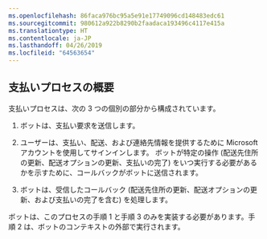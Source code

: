 ```yaml
---
ms.openlocfilehash: 86faca976bc95a5e91e17749096cd148483edc61
ms.sourcegitcommit: 980612a922b8290b2faadaca193496c4117e415a
ms.translationtype: HT
ms.contentlocale: ja-JP
ms.lasthandoff: 04/26/2019
ms.locfileid: "64563654"
---
```

## <a name="payment-process-overview"></a>支払いプロセスの概要

支払いプロセスは、次の 3 つの個別の部分から構成されています。

1. ボットは、支払い要求を送信します。

2. ユーザーは、支払い、配送、および連絡先情報を提供するために Microsoft アカウントを使用してサインインします。 ボットが特定の操作 (配送先住所の更新、配送オプションの更新、支払いの完了) をいつ実行する必要があるかを示すために、コールバックがボットに送信されます。

3. ボットは、受信したコールバック (配送先住所の更新、配送オプションの更新、および支払いの完了を含む) を処理します。 

ボットは、このプロセスの手順 1 と手順 3 のみを実装する必要があります。手順 2 は、ボットのコンテキストの外部で実行されます。 
